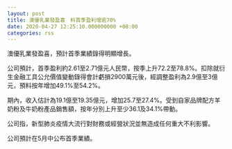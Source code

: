 ```yaml
---
layout: post
title: 澳優乳業發盈喜　料首季盈利增逾70%
date: 2020-04-27 12:25:10.000000000 +08:00
categories: rss
---
```


澳優乳業發盈喜，預計首季業績錄得明顯增長。

公司預計，首季盈利約2.61至2.71億元人民幣，按季上升72.2至78.8%。扣除就衍生金融工具公允價值變動錄得會計虧損2900萬元後，經調整盈利為2.9億至3億元，預料按年增加49.1%至54.2%。

期內，收入估計為19.1億至19.35億元，增加25.7至27.4%。受到自家品牌配方羊奶粉及牛奶粉產品銷售額，按年分別上升至少36.1及34.1%帶動。

公司指，新型肺炎疫情大流行對財務或經營狀況並無造成任何重大不利影響。

公司預計在5月中公布首季業績。
